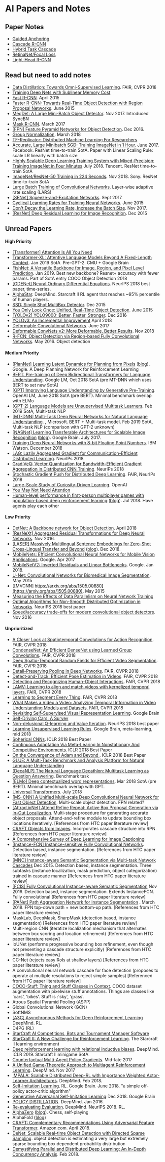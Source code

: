 # AI Papers and Notes

## Paper Notes

- [Guided Anchoring](notes/guided_anchoring.md)
- [Cascade R-CNN](notes/cascade_rcnn.md)
- [Hybrid Task Cascade](notes/htc.md)
- [RetinaNet/Focal Loss](notes/retinanet.md)
- [Light-Head R-CNN](notes/lighthead_rcnn.md)

## Read but need to add notes


- [Data Distillation: Towards Omni-Supervised Learning](https://research.fb.com/publications/data-distillation-towards-omni-supervised-learning/). FAIR, CVPR 2018
- [Training Deep Nets with Sublinear Memory Cost](https://arxiv.org/abs/1604.06174.pdf)
- [Fast R-CNN](https://arxiv.org/abs/1504.08083). April 2015
- [Faster R-CNN: Towards Real-Time Object Detection with Region Proposal Networks](https://arxiv.org/abs/1506.01497). June 2015
- [MegDet: A Large Mini-Batch Object Detector](https://arxiv.org/abs/1711.07240). Nov 2017. Introduced SyncBN
- [Mask R-CNN](https://arxiv.org/abs/1703.06870). March 2017
- [[FPN] Feature Pyramid Networks for Object Detection](https://arxiv.org/abs/1612.03144). Dec 2016.
- [Group Normalization](https://arxiv.org/abs/1803.08494). March 2018
- [TF-Replicator: Distributed Machine Learning For Researchers](https://arxiv.org/pdf/1902.00465.pdf)
- [Accurate, Large Minibatch SGD: Training ImageNet in 1 Hour](https://arxiv.org/abs/1706.02677). June 2017. Facebook. ResNet time-to-train SotA. Paper with Linear Scaling Rule: scale LR linearly with batch size
- [Highly Scalable Deep Learning Training System with Mixed-Precision: Training ImageNet in Four Minutes](https://arxiv.org/abs/1807.11205) July 2018. Tencent. ResNet time-to-train SotA 
- [ImageNet/ResNet-50 Training in 224 Seconds](https://arxiv.org/abs/1811.05233). Nov 2018. Sony. ResNet time-to-train SotA
- [Large Batch Training of Convolutional Networks](https://arxiv.org/abs/1708.03888). Layer-wise adaptive rate scaling (LARS)
- [[SENet] Squeeze-and-Excitation Networks](https://arxiv.org/abs/1709.01507). Sept 2017.
- [Cyclical Learning Rates for Training Neural Networks](https://arxiv.org/abs/1506.01186). June 2015
- [Don't Decay the Learning Rate, Increase the Batch Size](https://arxiv.org/abs/1711.00489). Nov 2017.
- [[ResNet] Deep Residual Learning for Image Recognition](https://arxiv.org/abs/1512.03385). Dec 2015


## Unread Papers

#### High Priority

- [[Transformer] Attention Is All You Need](https://arxiv.org/abs/1706.03762)
- [Transformer-XL: Attentive Language Models Beyond A Fixed-Length Context](https://arxiv.org/pdf/1901.02860.pdf). Jan 2019 SotA. Pre-GPT-2. CMU + Google Brain
- [FishNet: A Versatile Backbone for Image, Region, and Pixel Level Prediction](https://arxiv.org/abs/1901.03495). Jan 2019. Best new backbone? Resnet+ accuracy with fewer params. Part of SotA entry COCO Object Detection 2018
- [[ODENet] Neural Ordinary Differential Equations](https://arxiv.org/pdf/1806.07366.pdf). NeurIPS 2018 best paper, time-series.
- [AlphaStar](https://deepmind.com/blog/alphastar-mastering-real-time-strategy-game-starcraft-ii/). DeepMind. Starcraft II RL agent that reaches ~95% percentile of human players.
- [SSD: Single Shot MultiBox Detector](https://arxiv.org/abs/1512.02325). Dec 2015 
- [You Only Look Once: Unified, Real-Time Object Detection](https://arxiv.org/abs/1506.02640). June 2015
- [[YOLOv2] YOLO9000: Better, Faster, Stronger](https://arxiv.org/abs/1612.08242). Dec 2016
- [YOLOv3: An Incremental Improvement](https://arxiv.org/abs/1804.02767) April 2018
- [Deformable Convolutional Networks](https://arxiv.org/abs/1703.06211). June 2017
- [Deformable ConvNets v2: More Deformable, Better Results](https://arxiv.org/abs/1811.11168). Nov 2018
- [R-FCN: Object Detection via Region-based Fully Convolutional Networks](https://arxiv.org/abs/1605.06409). May 2016. Object detection


#### Medium Priority


- [[PlanNet] Learning Latent Dynamics for Planning from Pixels](https://arxiv.org/abs/1811.04551) ([blog](https://ai.googleblog.com/2019/02/introducing-planet-deep-planning.html)). Google. A Deep Planning Network for Reinforcement Learning
- [BERT: Pre-training of Deep Bidirectional Transformers for Language Understanding](https://arxiv.org/pdf/1810.04805.pdf). Google LM, Oct 2018 SotA (pre MT-DNN which uses BERT to set new SotA) 
- [[GPT] Improving Language Understanding by Generative Pre-Training](https://s3-us-west-2.amazonaws.com/openai-assets/research-covers/language-unsupervised/language_understanding_paper.pdf).  OpenAI LM, June 2018 SotA (pre BERT). Minimal benchmark overlap with ELMo
- [[GPT-2] Language Models are Unsupervised Multitask Learners](https://d4mucfpksywv.cloudfront.net/better-language-models/language-models.pdf). Feb 2019 SotA, Multi-task NLP
- [[MT-DNN] Multi-Task Deep Neural Networks for Natural Language Understanding](https://arxiv.org/abs/1901.11504). , Microsoft. BERT + Multi-task model. Feb 2019 SotA, Multi-task NLP (comparison with GPT-2 unknown) 
- [[NASNet] Learning Transferable Architectures for Scalable Image Recognition](https://arxiv.org/abs/1707.07012) ([blog](https://ai.googleblog.com/2017/11/automl-for-large-scale-image.html)). Google Brain. July 2017.
- [Training Deep Neural Networks with 8-bit Floating Point Numbers](https://arxiv.org/abs/1812.08011). IBM Watson. December 2018
- [LAG: Lazily Aggregated Gradient for Communication-Efficient Distributed Learning](https://arxiv.org/abs/1805.09965). NeurIPs 2018
- [GradiVeQ: Vector Quantization for Bandwidth-Efficient Gradient Aggregation in Distributed CNN Training](https://arxiv.org/abs/1811.03617). NeurIPs 2018
- [Stochastic Gradient Push for Distributed Deep Learning](https://research.fb.com/publications/stochastic-gradient-push-for-distributed-deep-learning/). FAIR, NeurIPs 2018
- [Large-Scale Study of Curiosity-Driven Learning](https://pathak22.github.io/large-scale-curiosity/resources/largeScaleCuriosity2018.pdf). OpenAI
- [You May Not Need Attention](https://arxiv.org/abs/1810.13409)
- [Human-level performance in first-person multiplayer games with population-based deep reinforcement learning](https://arxiv.org/abs/1807.01281) ([blog](https://deepmind.com/blog/capture-the-flag/)). Jul 2018. Have agents play each other


#### Low Priority

- [DetNet: A Backbone network for Object Detection](https://arxiv.org/abs/1804.06215). April 2018
- [[ResNeXt] Aggregated Residual Transformations for Deep Neural Networks](https://arxiv.org/abs/1611.05431). Nov 2016.
- [[LASER] Massively Multilingual Sentence Embeddings for Zero-Shot Cross-Lingual Transfer and Beyond](https://arxiv.org/abs/1812.10464) ([blog](https://code.fb.com/ai-research/laser-multilingual-sentence-embeddings/)). Dec 2018.
- [MobileNets: Efficient Convolutional Neural Networks for Mobile Vision Applications](https://arxiv.org/abs/1704.04861). Google. Apr 2017
- [MobileNetV2: Inverted Residuals and Linear Bottlenecks](https://arxiv.org/abs/1801.04381). Google. Jan 2018.
- [U-Net: Convolutional Networks for Biomedical Image Segmentation](https://arxiv.org/abs/1505.04597). May 2015
- [[MVCNN] https://arxiv.org/abs/1505.00880](https://arxiv.org/abs/1505.00880). May 2015
- [Measuring the Effects of Data Parallelism on Neural Network Training](https://arxiv.org/abs/1811.03600)
- [Optimal Algorithms for Non-Smooth Distributed Optimization in Networks](https://arxiv.org/abs/1806.00291). NeurIPS 2018 best paper 
- [Speed/accuracy trade-offs for modern convolutional object detectors](https://arxiv.org/abs/1611.10012). Nov 2016


#### Unprioritized

- [A Closer Look at Spatiotemporal Convolutions for Action Recognition](https://research.fb.com/publications/a-closer-look-at-spatiotemporal-convolutions-for-action-recognition/). FAIR, CVPR 2018
- [CondenseNet: An Efficient DenseNet using Learned Group Convolutions](https://research.fb.com/publications/condensenet-an-efficient-densenet-using-learned-group-convolutions/). FAIR, CVPR 2018
- [Deep Spatio-Temporal Random Fields for Efficient Video Segmentation](https://research.fb.com/publications/deep-spatio-temporal-random-fields-for-efficient-video-segmentation/). FAIR, CVPR 2018
- [Detail-Preserving Pooling in Deep Networks](https://research.fb.com/publications/detail-preserving-pooling-in-deep-networks/). FAIR, CVPR 2018
- [Detect-and-Track: Efficient Pose Estimation in Videos](https://research.fb.com/publications/detect-and-track-efficient-pose-estimation-in-videos/). FAIR, CVPR 2018
- [Detecting and Recognizing Human-Object Interactions](https://research.fb.com/publications/detecting-and-recognizing-human-object-interactions/). FAIR, CVPR 2018
- [LAMV: Learning to align and match videos with kernelized temporal layers](https://research.fb.com/publications/lamv-learning-to-align-and-match-videos-with-kernelized-temporal-layers/). FAIR, CVPR 2018
- [Learning to Segment Every Thing](https://research.fb.com/publications/learning-to-segment-every-thing/). FAIR, CVPR 2018
- [What Makes a Video a Video: Analyzing Temporal Information in Video Understanding Models and Datasets](https://research.fb.com/publications/what-makes-a-video-a-video-analyzing-temporal-information-in-video-understanding-models-and-datasets/). FAIR, CVPR 2018
- [Revisiting Self-Supervised Visual Representation Learning](https://arxiv.org/pdf/1901.09005.pdf). Google Brain
- [Self-Driving Cars: A Survey](https://arxiv.org/pdf/1901.04407.pdf)
- [Non-delusional Q-learning and Value Iteration](https://papers.nips.cc/paper/8200-non-delusional-q-learning-and-value-iteration.pdf). NeurIPS 2018 best paper
- [Learning Unsupervised Learning Rules](https://arxiv.org/pdf/1804.00222.pdf). Google Brain, meta-learning, mid 2018
- [Spherical CNNs](https://openreview.net/pdf?id=Hkbd5xZRb). ICLR 2018 Best Paper
- [Continuous Adaptation Via Meta-Learing In Nonstationary And Competitive Environments](https://openreview.net/pdf?id=Sk2u1g-0-). ICLR 2018 Best Paper
- [On the Convergence of Adam and Beyond ](https://openreview.net/forum?id=ryQu7f-RZ). ICLR 2018 Best Paper
- [GLUE: A Multi-Task Benchmark and Analysis Platform for Natural Language Understanding](https://www.nyu.edu/projects/bowman/glue.pdf)
- [[DecaNLP] The Natural Language Decathlon: Multitask Learning as Question Answering](https://arxiv.org/abs/1806.08730). Benchmark task
- [[ELMo] Deep contextualized word representations](https://arxiv.org/pdf/1802.05365.pdf). Mar 2018 SotA (pre BERT). Minimal benchmark overlap with GPT.
- [Universal Transformers](https://arxiv.org/abs/1807.03819). July 2018
- [[MS-CNN] A Unified Multi-scale Deep Convolutional Neural Network for Fast Object Detection](https://arxiv.org/abs/1607.07155). Multi-scale object detection. FPN related?
- [[AttractioNet] Attend Refine Repeat: Active Box Proposal Generation via In-Out Localization](https://arxiv.org/abs/1606.04446). Multi-stage procedure for generating accurate object proposals. Attend-and-refine module to update bounding box locations iteratively. [References from HTC paper literature review]  
- [CRAFT Objects from Images](https://arxiv.org/abs/1604.03239). Incorporates cascade structure into RPN. [References from HTC paper literature review]
- [A Comprehensive Survey of Deep Learning for Image Captioning](https://arxiv.org/pdf/1810.04020.pdf)
- [[Instance-FCN] Instance-sensitive Fully Convolutional Networks](https://arxiv.org/abs/1603.08678). Detection based, instance segmentation. [References from HTC paper literature review]
- [[MNC] Instance-aware Semantic Segmentation via Multi-task Network Cascades](https://arxiv.org/abs/1512.04412) Dec 2015. Detection based, instance segmentation. Three subtasks (instance localization, mask prediction, object categorization) trained in cascade manner [References from HTC paper literature review]
- [[FCIS] Fully Convolutional Instance-aware Semantic Segmentation](https://arxiv.org/abs/1611.07709) Nov 2016. Detection based, instance segmentation. Extends InstanceFCN. Fully convolutional [References from HTC paper literature review]
- [[PANet] Path Aggregation Network for Instance Segmentation](https://arxiv.org/abs/1803.01534) . March 2018. FPN top-down path + new bottom-up path. [References from HTC paper literature review]
- MaskLab, DeepMask, SharpMask (detection based, instance segmentation) [References from HTC paper literature review]
- Multi-region CNN (iteratize localization mechanism that alternates between box scoring and location refinement) [References from HTC paper literature review]
- IoUNet (performs progressive bounding box refinement, even though not presenting a cascade structure explicitly) [References from HTC paper literature review]
- CC-Net (rejects easy RoIs at shallow layers) [References from HTC paper literature review]
- A convolutional neural network cascade for face detection (proposes to operate at multiple resolutions to reject simple samples) [Referenced from HTC paper literature review]
- [COCO-Stuff: Thing and Stuff Classes in Context](https://arxiv.org/pdf/1612.03716.pdf). COCO dataset augmentation with pixelwise stuff annotations. Things are classes like 'cars', 'bikes'. Stuff is :'sky', 'grass'.
- Atrous Spatial Pyramid Pooling (ASPP)
- Global Convolutional Network (GCN)
- SoftNMS 
- [[A3C] Asynchronous Methods for Deep Reinforcement Learning](https://arxiv.org/pdf/1602.01783.pdf) DeepMind. RL.
- D4PG (RL)
- [StarCraft AI Competitions, Bots and Tournament Manager Software](https://www.researchgate.net/publication/329202945_StarCraft_AI_Competitions_Bots_and_Tournament_Manager_Software)
- [StarCraft II: A New Challenge for Reinforcement Learning](https://arxiv.org/abs/1708.04782). The Starcraft II learning environment
- [Deep reinforcement learning with relational inductive biases](https://openreview.net/forum?id=HkxaFoC9KQ). DeepMind. ICLR 2019. Starcraft II minigame SotA.
- [Counterfactual Multi-Agent Policy Gradients](https://arxiv.org/abs/1705.08926). Mid-late 2017
- [A Unified Game-Theoretic Approach to Multiagent Reinforcement Learning](https://arxiv.org/pdf/1711.00832.pdf). DeepMind. Nov 2017
- [IMPALA: Scalable Distributed Deep-RL with Importance Weighted Actor-Learner Architectures](https://arxiv.org/abs/1802.01561). DeepMind. Feb 2018.
- [Self-Imitation Learning](https://arxiv.org/abs/1806.05635). RL. Google Brain. June 2018. "a simple off-policy actor-critic algorithm"
- [Generative Adversarial Self-Imitation Learning](https://arxiv.org/abs/1812.00950) Dec 2018. Google Brain
- [POLICY DISTILLATION](https://arxiv.org/pdf/1511.06295.pdf). DeepMind. Jan 2016.
- [Re-evaluating Evaluation](https://arxiv.org/abs/1806.02643). DeepMind. NeurIPS 2018. RL.
- [AlphaZero](https://arxiv.org/pdf/1712.01815.pdf) ([blog](https://deepmind.com/blog/alphazero-shedding-new-light-grand-games-chess-shogi-and-go])). Chess, self-playing
- AlphaFold ([blog](https://deepmind.com/blog/alphafold/))
- [CRAFT: Complementary Recommendations Using Adversarial Feature Transformer](https://arxiv.org/abs/1804.10871). Amazon.com. April 2018.
- [DeNet: Scalable Real-time Object Detection with Directed Sparse Sampling](https://arxiv.org/abs/1703.10295). object detection is estimating a very large but extremely sparse bounding box dependent probability distribution
- [Demystifying Parallel and Distributed Deep Learning: An In-Depth Concurrency Analysis](https://arxiv.org/abs/1802.09941). Feb 2018. 